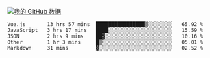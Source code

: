 [![我的 GitHub 数据](https://github-readme-stats.vercel.app/api?username=unbrain&?theme=dark)]()

<!--START_SECTION:waka-->
```text
Vue.js       13 hrs 57 mins  ████████████████▒░░░░░░░░   65.92 % 
JavaScript   3 hrs 17 mins   ████░░░░░░░░░░░░░░░░░░░░░   15.59 % 
JSON         2 hrs 9 mins    ██▓░░░░░░░░░░░░░░░░░░░░░░   10.16 % 
Other        1 hr 3 mins     █▒░░░░░░░░░░░░░░░░░░░░░░░   05.01 % 
Markdown     31 mins         ▓░░░░░░░░░░░░░░░░░░░░░░░░   02.52 % 
```
<!--END_SECTION:waka-->

